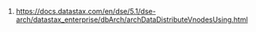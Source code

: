 1) https://docs.datastax.com/en/dse/5.1/dse-arch/datastax_enterprise/dbArch/archDataDistributeVnodesUsing.html


